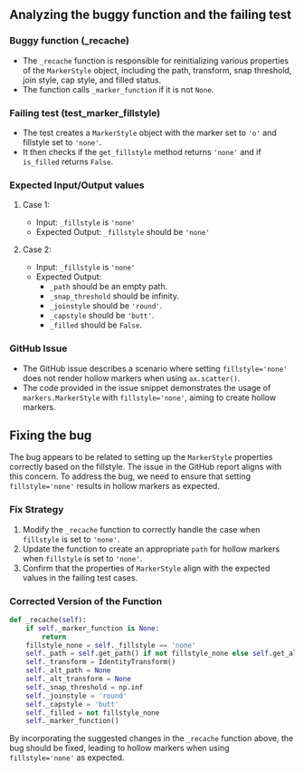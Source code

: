 ## Analyzing the buggy function and the failing test

### Buggy function (_recache)
- The `_recache` function is responsible for reinitializing various properties of the `MarkerStyle` object, including the path, transform, snap threshold, join style, cap style, and filled status.
- The function calls `_marker_function` if it is not `None`.

### Failing test (test_marker_fillstyle)
- The test creates a `MarkerStyle` object with the marker set to `'o'` and fillstyle set to `'none'`.
- It then checks if the `get_fillstyle` method returns `'none'` and if `is_filled` returns `False`.

### Expected Input/Output values
1. Case 1:
   - Input: `_fillstyle` is `'none'`
   - Expected Output: `_fillstyle` should be `'none'`

2. Case 2:
   - Input: `_fillstyle` is `'none'`
   - Expected Output:
     - `_path` should be an empty path.
     - `_snap_threshold` should be infinity.
     - `_joinstyle` should be `'round'`.
     - `_capstyle` should be `'butt'`.
     - `_filled` should be `False`.

### GitHub Issue
- The GitHub issue describes a scenario where setting `fillstyle='none'` does not render hollow markers when using `ax.scatter()`.
- The code provided in the issue snippet demonstrates the usage of `markers.MarkerStyle` with `fillstyle='none'`, aiming to create hollow markers.

## Fixing the bug
The bug appears to be related to setting up the `MarkerStyle` properties correctly based on the fillstyle. The issue in the GitHub report aligns with this concern. To address the bug, we need to ensure that setting `fillstyle='none'` results in hollow markers as expected.

### Fix Strategy
1. Modify the `_recache` function to correctly handle the case when `fillstyle` is set to `'none'`.
2. Update the function to create an appropriate `path` for hollow markers when `fillstyle` is set to `'none'`.
3. Confirm that the properties of `MarkerStyle` align with the expected values in the failing test cases.

### Corrected Version of the Function
```python
def _recache(self):
    if self._marker_function is None:
        return
    fillstyle_none = self._fillstyle == 'none'
    self._path = self.get_path() if not fillstyle_none else self.get_alt_path()
    self._transform = IdentityTransform()
    self._alt_path = None
    self._alt_transform = None
    self._snap_threshold = np.inf
    self._joinstyle = 'round'
    self._capstyle = 'butt'
    self._filled = not fillstyle_none
    self._marker_function()
```

By incorporating the suggested changes in the `_recache` function above, the bug should be fixed, leading to hollow markers when using `fillstyle='none'` as expected.
